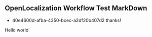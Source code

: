 ## OpenLocalization Workflow Test MarkDown
* 40e4600d-afba-4350-bcec-a2df20b407d2 
thanks!

Hello world